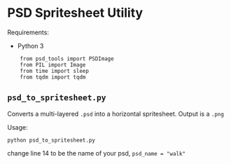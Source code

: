 # PSD Spritesheet Utility

Requirements:

- Python 3

```
    from psd_tools import PSDImage
    from PIL import Image
    from time import sleep
    from tqdm import tqdm
```

## `psd_to_spritesheet.py`

Converts a multi-layered `.psd` into a horizontal spritesheet. Output is a `.png`

Usage:

```
python psd_to_spritesheet.py
```

change line 14 to be the name of your psd, `psd_name = "walk"`
